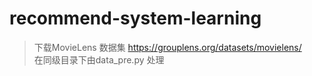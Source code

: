 # recommend-system-learning
>下载MovieLens 数据集 https://grouplens.org/datasets/movielens/
><br/>在同级目录下由data_pre.py 处理
